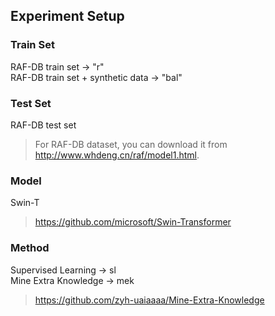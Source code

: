 ## Experiment Setup
### Train Set
RAF-DB train set -> "r"\
RAF-DB train set + synthetic data -> "bal"

### Test Set
RAF-DB test set

> For RAF-DB dataset, you can download it from http://www.whdeng.cn/raf/model1.html.

### Model
Swin-T 
> https://github.com/microsoft/Swin-Transformer

### Method
Supervised Learning -> sl\
Mine Extra Knowledge -> mek 
> https://github.com/zyh-uaiaaaa/Mine-Extra-Knowledge
